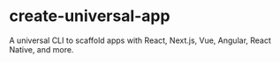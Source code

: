 # create-universal-app
A universal CLI to scaffold apps with React, Next.js, Vue, Angular, React Native, and more.

